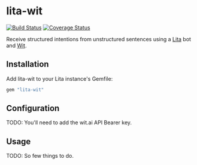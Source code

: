# lita-wit

[![Build Status](https://travis-ci.org/dbastin/lita-wit.png?branch=master)](https://travis-ci.org/dbastin/lita-wit)
[![Coverage Status](https://coveralls.io/repos/dbastin/lita-wit/badge.png)](https://coveralls.io/r/dbastin/lita-wit)

Receive structured intentions from unstructured sentences using a [Lita](https://www.lita.io) bot and [Wit](https://www.wit.ai).

## Installation

Add lita-wit to your Lita instance's Gemfile:

``` ruby
gem "lita-wit"
```

## Configuration

TODO: You'll need to add the wit.ai API Bearer key.

## Usage

TODO: So few things to do.
